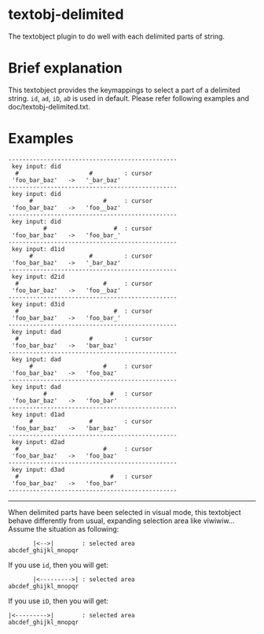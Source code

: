 textobj-delimited
=================

The textobject plugin to do well with each delimited parts of string.

# Brief explanation
This textobject provides the keymappings to select a part of a delimited string. `id`, `ad`, `iD`, `aD` is used in default. Please refer following examples and doc/textobj-delimited.txt.

# Examples
```
------------------------------------------------
 key input: did
  #                    #         : cursor
 'foo_bar_baz'   ->   '_bar_baz'
------------------------------------------------
 key input: did
      #                    #     : cursor
 'foo_bar_baz'   ->   'foo__baz'
------------------------------------------------
 key input: did
          #                   #  : cursor
 'foo_bar_baz'   ->   'foo_bar_'
------------------------------------------------
 key input: d1id
      #                #         : cursor
 'foo_bar_baz'   ->   '_bar_baz'
------------------------------------------------
 key input: d2id
  #                        #     : cursor
 'foo_bar_baz'   ->   'foo__baz'
------------------------------------------------
 key input: d3id
  #                           #  : cursor
 'foo_bar_baz'   ->   'foo_bar_'
------------------------------------------------
 key input: dad
  #                    #         : cursor
 'foo_bar_baz'   ->   'bar_baz'
------------------------------------------------
 key input: dad
      #                    #     : cursor
 'foo_bar_baz'   ->   'foo_baz'
------------------------------------------------
 key input: dad
          #                  #   : cursor
 'foo_bar_baz'   ->   'foo_bar'
------------------------------------------------
 key input: d1ad
      #                #         : cursor
 'foo_bar_baz'   ->   'bar_baz'
------------------------------------------------
 key input: d2ad
  #                        #     : cursor
 'foo_bar_baz'   ->   'foo_baz'
------------------------------------------------
 key input: d3ad
  #                          #   : cursor
 'foo_bar_baz'   ->   'foo_bar'
------------------------------------------------
```

---

When delimited parts have been selected in visual mode, this textobject behave differently from usual, expanding selection area like viwiwiw...
Assume the situation as following:

```
       |<-->|        : selected area
abcdef_ghijkl_mnopqr
```


If you use `id`, then you will get:

```
       |<--------->| : selected area
abcdef_ghijkl_mnopqr
```


If you use `iD`, then you will get:

```
|<--------->|        : selected area
abcdef_ghijkl_mnopqr
```

